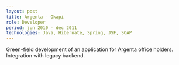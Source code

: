 ```yaml
---
layout: post
title: Argenta - Okapi
role: Developer
period: jun 2010 - dec 2011
technologies: Java, Hibernate, Spring, JSF, SOAP
---
```


Green-field development of an application for Argenta office holders. Integration with legacy backend.